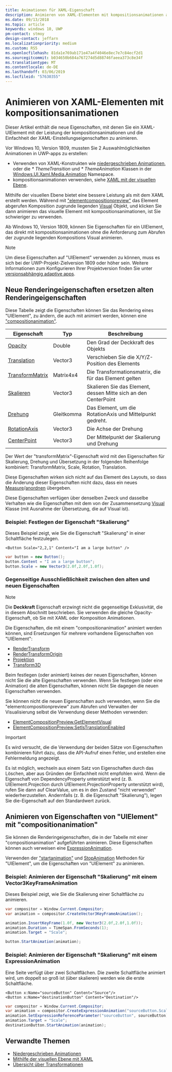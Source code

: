 ```yaml
---
title: Animationen für XAML-Eigenschaft
description: Animieren von XAML-Elementen mit kompositionsanimationen aus.
ms.date: 09/13/2018
ms.topic: article
keywords: windows 10, UWP
pm-contact: stmoy
design-contact: jeffarn
ms.localizationpriority: medium
ms.custom: RS5
ms.openlocfilehash: 81da1e769ab171e47a4f4046e8ec7e7c84ecf2d1
ms.sourcegitcommit: b034650b684a767274d5d88746faeea373c8e34f
ms.translationtype: MT
ms.contentlocale: de-DE
ms.lasthandoff: 03/06/2019
ms.locfileid: "57630355"
---
```

# <a name="animating-xaml-elements-with-composition-animations"></a>Animieren von XAML-Elementen mit kompositionsanimationen

Dieser Artikel enthält die neue Eigenschaften, mit denen Sie ein XAML-UIElement mit der Leistung der kompositionsanimationen und die Einfachheit der XAML-Einstellungseigenschaften zu animieren.

Vor Windows 10, Version 1809, mussten Sie 2 Auswahlmöglichkeiten Animationen in UWP-apps zu erstellen:

- Verwenden von XAML-Konstrukten wie [niedergeschrieben Animationen](storyboarded-animations.md), oder die _* ThemeTransition_ und _* ThemeAnimation_ Klassen in der [ Windows.UI.Xaml.Media.Animation](/uwp/api/windows.ui.xaml.media.animation) Namespace.
- kompositionsanimationen verwenden, siehe [XAML mit der visuellen Ebene](../../composition/using-the-visual-layer-with-xaml.md).

Mithilfe der visuellen Ebene bietet eine bessere Leistung als mit dem XAML erstellt werden. Während mit ["elementcompositionpreview"](/uwp/api/Windows.UI.Xaml.Hosting.ElementCompositionPreview) das Element abgerufen Komposition zugrunde liegenden [Visual](/uwp/api/windows.ui.composition.visual) Objekt, und klicken Sie dann animieren das visuelle Element mit kompositionsanimationen, ist Sie schwieriger zu verwenden.

Ab Windows 10, Version 1809, können Sie Eigenschaften für ein UIElement, das direkt mit kompositionsanimationen ohne die Anforderung zum Abrufen der zugrunde liegenden Kompositions Visual animieren.

> [!NOTE]
> Um diese Eigenschaften auf "UIElement" verwenden zu können, muss es sich bei der UWP-Projekt-Zielversion 1809 oder höher sein. Weitere Informationen zum Konfigurieren Ihrer Projektversion finden Sie unter [versionsabhängig adaptive apps](../../debug-test-perf/version-adaptive-apps.md).

## <a name="new-rendering-properties-replace-old-rendering-properties"></a>Neue Renderingeigenschaften ersetzen alten Renderingeigenschaften

Diese Tabelle zeigt die Eigenschaften können Sie das Rendering eines "UIElement", zu ändern, die auch mit animiert werden, können eine ["compositionanimation"](/uwp/api/windows.ui.composition.compositionanimation).

| Eigenschaft | Typ | Beschreibung |
| -- | -- | -- |
| [Opacity](/uwp/api/windows.ui.xaml.uielement.opacity) | Double | Den Grad der Deckkraft des Objekts |
| [Translation](/uwp/api/windows.ui.xaml.uielement.translation) | Vector3 | Verschieben Sie die X/Y/Z-Position des Elements |
| [TransformMatrix](/uwp/api/windows.ui.xaml.uielement.transformmatrix) | Matrix4x4 | Die Transformationsmatrix, die für das Element gelten |
| [Skalieren](/uwp/api/windows.ui.xaml.uielement.scale) | Vector3 | Skalieren Sie das Element, dessen Mitte sich an den CenterPoint |
| [Drehung](/uwp/api/windows.ui.xaml.uielement.rotation) | Gleitkomma | Das Element, um die RotationAxis und Mittelpunkt gedreht. |
| [RotationAxis](/uwp/api/windows.ui.xaml.uielement.rotationaxis) | Vector3 | Die Achse der Drehung |
| [CenterPoint](/uwp/api/windows.ui.xaml.uielement.centerpoint) | Vector3 | Der Mittelpunkt der Skalierung und Drehung |

Der Wert der "transformMatrix"-Eigenschaft wird mit den Eigenschaften für Skalierung, Drehung und Übersetzung in der folgenden Reihenfolge kombiniert:  TransformMatrix, Scale, Rotation, Translation.

Diese Eigenschaften wirken sich nicht auf das Element des Layouts, so dass die Änderung dieser Eigenschaften nicht dazu, dass ein neues [Measure](/uwp/api/windows.ui.xaml.uielement.measure)/[anordnen](/uwp/api/windows.ui.xaml.uielement.arrange) übergeben.

Diese Eigenschaften verfügen über denselben Zweck und dasselbe Verhalten wie die Eigenschaften mit dem von der Zusammensetzung [Visual](/uwp/api/windows.ui.composition.visual) Klasse (mit Ausnahme der Übersetzung, die auf Visual ist).

### <a name="example-setting-the-scale-property"></a>Beispiel: Festlegen der Eigenschaft "Skalierung"

Dieses Beispiel zeigt, wie Sie die Eigenschaft "Skalierung" in einer Schaltfläche festzulegen.

```xaml
<Button Scale="2,2,1" Content="I am a large button" />
```

```csharp
var button = new Button();
button.Content = "I am a large button";
button.Scale = new Vector3(2.0f,2.0f,1.0f);
```

### <a name="mutual-exclusivity-between-new-and-old-properties"></a>Gegenseitige Ausschließlichkeit zwischen den alten und neuen Eigenschaften

> [!NOTE]
> Die **Deckkraft** Eigenschaft erzwingt nicht die gegenseitige Exklusivität, die in diesem Abschnitt beschrieben. Sie verwenden die gleiche Opacity-Eigenschaft, ob Sie mit XAML oder Komposition Animationen.

Die Eigenschaften, die mit einem "compositionanimation" animiert werden können, sind Ersetzungen für mehrere vorhandene Eigenschaften von "UIElement":

- [RenderTransform](/uwp/api/windows.ui.xaml.uielement.rendertransform)
- [RenderTransformOrigin](/uwp/api/windows.ui.xaml.uielement.rendertransformorigin)
- [Projektion](/uwp/api/windows.ui.xaml.uielement.projection)
- [Transform3D](/uwp/api/windows.ui.xaml.uielement.transform3d)

Beim festlegen (oder animiert) keines der neuen Eigenschaften, können nicht Sie die alte Eigenschaften verwenden. Wenn Sie festlegen (oder eine Animation) die alten Eigenschaften, können nicht Sie dagegen die neuen Eigenschaften verwenden.

Sie können nicht die neuen Eigenschaften auch verwenden, wenn Sie die "elementcompositionpreview" zum Abrufen und Verwalten der Visualisierung selbst die Verwendung dieser Methoden verwenden:

- [ElementCompositionPreview.GetElementVisual](/uwp/api/windows.ui.xaml.hosting.elementcompositionpreview.getelementvisual)
- [ElementCompositionPreview.SetIsTranslationEnabled](/uwp/api/windows.ui.xaml.hosting.elementcompositionpreview.setistranslationenabled)

> [!IMPORTANT]
> Es wird versucht, die die Verwendung der beiden Sätze von Eigenschaften kombinieren führt dazu, dass die API-Aufruf einen Fehler, und erstellen eine Fehlermeldung angezeigt.

Es ist möglich, wechseln aus einem Satz von Eigenschaften durch das Löschen, aber aus Gründen der Einfachheit nicht empfohlen wird. Wenn die Eigenschaft von DependencyProperty unterstützt wird (z. B. UIElement.Projection durch UIElement.ProjectionProperty unterstützt wird), rufen Sie dann auf ClearValue, um es in den Zustand "nicht verwendet" wiederherzustellen. Andernfalls (z. B. die Eigenschaft "Skalierung"), legen Sie die-Eigenschaft auf den Standardwert zurück.

## <a name="animating-uielement-properties-with-compositionanimation"></a>Animieren von Eigenschaften von "UIElement" mit "compositionanimation"

Sie können die Renderingeigenschaften, die in der Tabelle mit einer "compositionanimation" aufgeführten animieren. Diese Eigenschaften können auch verweisen eine [ExpressionAnimation](/uwp/api/windows.ui.composition.expressionanimation).

Verwenden der ["startanimation"](/uwp/api/windows.ui.xaml.uielement.startanimation) und [StopAnimation](/uwp/api/windows.ui.xaml.uielement.stopanimation) Methoden für "UIElement", um die Eigenschaften von "UIElement" zu animieren.

### <a name="example-animating-the-scale-property-with-a-vector3keyframeanimation"></a>Beispiel: Animieren der Eigenschaft "Skalierung" mit einem Vector3KeyFrameAnimation

Dieses Beispiel zeigt, wie Sie die Skalierung einer Schaltfläche zu animieren.

```csharp
var compositor = Window.Current.Compositor;
var animation = compositor.CreateVector3KeyFrameAnimation();

animation.InsertKeyFrame(1.0f, new Vector3(2.0f,2.0f,1.0f));
animation.Duration = TimeSpan.FromSeconds(1);
animation.Target = "Scale";

button.StartAnimation(animation);
```

### <a name="example-animating-the-scale-property-with-an-expressionanimation"></a>Beispiel: Animieren der Eigenschaft "Skalierung" mit einem ExpressionAnimation

Eine Seite verfügt über zwei Schaltflächen. Die zweite Schaltfläche animiert wird, um doppelt so groß ist (über skalieren) werden wie die erste Schaltfläche.

```xaml
<Button x:Name="sourceButton" Content="Source"/>
<Button x:Name="destinationButton" Content="Destination"/>
```

```csharp
var compositor = Window.Current.Compositor;
var animation = compositor.CreateExpressionAnimation("sourceButton.Scale*2");
animation.SetExpressionReferenceParameter("sourceButton", sourceButton);
animation.Target = "Scale";
destinationButton.StartAnimation(animation);
```

## <a name="related-topics"></a>Verwandte Themen

- [Niedergeschrieben Animationen](storyboarded-animations.md)
- [Mithilfe der visuellen Ebene mit XAML](../../composition/using-the-visual-layer-with-xaml.md)
- [Übersicht über Transformationen](../layout/transforms.md)
